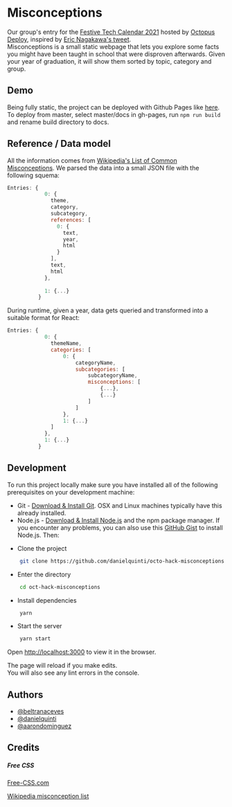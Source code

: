 
# Misconceptions

Our group's entry for the [Festive Tech Calendar 2021](https://festivetechcalendar.com/) hosted by [Octopus Deploy](https://octopus.com/blog/festive-tech-calendar-hackathon), inspired by [Eric Nagakawa's tweet](https://twitter.com/ericnakagawa/status/1335833653738258434).\
Misconceptions is a small static webpage that lets you explore some facts you might have been taught in school that were disproven afterwards. Given your year of graduation, it will show them sorted by topic, category and group.

## Demo

Being fully static, the project can be deployed with Github Pages like [here](https://danielquinti.github.io/octo-hack-misconceptions/).
To deploy from master, select master/docs in gh-pages, run `npm run build` and rename build directory to docs.


## Reference / Data model

All the information comes from [Wikipedia's List of Common Misconceptions](https://en.wikipedia.org/wiki/List_of_common_misconceptions#cite_note-34).
We parsed the data into a small JSON file with the following squema:
```javascript
Entries: {
            0: {
              theme,
              category,
              subcategory,
              references: [
                0: {
                  text,
                  year,
                  html
                }
              ],
              text,
              html
            },
  
            1: {...}
          }
```
During runtime, given a year, data gets queried and transformed into a suitable format for React:
```javascript
Entries: {
            0: {
              themeName,
              categories: [
                  0: {
                      categoryName,
                      subcategories: [
                          subcategoryName,
                          misconceptions: [
                              {...},
                              {...}
                          ]
                      ]
                  },
                  1: {...}
              ]
            },
            1: {...}
          }
```
## Development

To run this project locally make sure you have installed all of the following prerequisites on your development machine:
* Git - [Download & Install Git](https://git-scm.com/downloads). OSX and Linux machines typically have this already installed.
* Node.js - [Download & Install Node.js](https://nodejs.org/en/download/) and the npm package manager. If you encounter any problems, you can also use this [GitHub Gist](https://gist.github.com/isaacs/579814) to install Node.js.
Then:
- Clone the project

```bash
    git clone https://github.com/danielquinti/octo-hack-misconceptions
```

- Enter the directory

```bash
    cd oct-hack-misconceptions
```

- Install dependencies

```bash
    yarn
```

- Start the server

```bash
    yarn start
```

Open [http://localhost:3000](http://localhost:3000) to view it in the browser.

The page will reload if you make edits.\
You will also see any lint errors in the console.


## Authors

- [@beltranaceves](https://www.github.com/beltranaceves)
- [@danielquinti](https://www.github.com/danielquinti)
- [@aarondominguez](https://www.github.com/beltranaceves)


## Credits
##### Free CSS 
<a href="https://www.free-css.com/assets/files/free-css-templates/preview/page234/interact/">Free-CSS.com </a>

<a href="https://en.wikipedia.org/wiki/List_of_common_misconceptions">Wikipedia misconception list</a>
